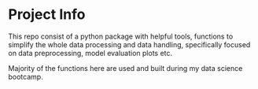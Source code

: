 # Project Info

This repo consist of a python package with helpful tools, functions to simplify the whole data processing and data handling, specifically focused on data preprocessing, model evaluation plots etc.

Majority of the functions here are used and built during my data science bootcamp.
